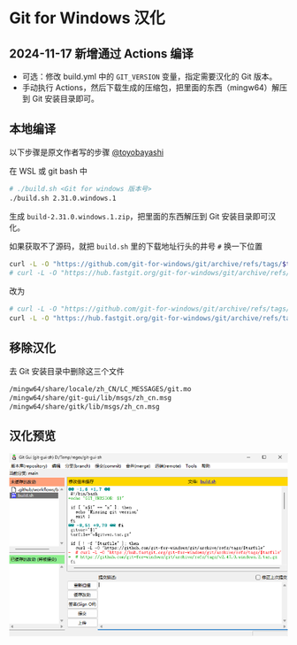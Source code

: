 # Git for Windows 汉化

## 2024-11-17 新增通过 Actions 编译
- 可选：修改 build.yml 中的 `GIT_VERSION` 变量，指定需要汉化的 Git 版本。
- 手动执行 Actions，然后下载生成的压缩包，把里面的东西（mingw64）解压到 Git 安装目录即可。

## 本地编译

以下步骤是原文作者写的步骤 [@toyobayashi](https://github.com/toyobayashi/git-zh)

在 WSL 或 git bash 中

```bash
# ./build.sh <Git for windows 版本号>
./build.sh 2.31.0.windows.1
```

生成 `build-2.31.0.windows.1.zip`，把里面的东西解压到 Git 安装目录即可汉化。

如果获取不了源码，就把 `build.sh` 里的下载地址行头的井号 `#` 换一下位置

``` bash
curl -L -O "https://github.com/git-for-windows/git/archive/refs/tags/$tarfile"
# curl -L -O "https://hub.fastgit.org/git-for-windows/git/archive/refs/tags/$tarfile"
```

改为

``` bash
# curl -L -O "https://github.com/git-for-windows/git/archive/refs/tags/$tarfile"
curl -L -O "https://hub.fastgit.org/git-for-windows/git/archive/refs/tags/$tarfile"
```

## 移除汉化

去 Git 安装目录中删除这三个文件

```
/mingw64/share/locale/zh_CN/LC_MESSAGES/git.mo
/mingw64/share/git-gui/lib/msgs/zh_cn.msg
/mingw64/share/gitk/lib/msgs/zh_cn.msg
```

## 汉化预览

![](Snipaste_2024-11-17.png)
